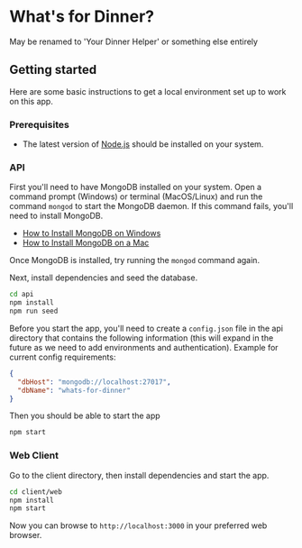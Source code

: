# What's for Dinner?

May be renamed to 'Your Dinner Helper' or something else entirely

## Getting started
Here are some basic instructions to get a local environment set up to work on this app.

### Prerequisites
* The latest version of [Node.js](https://nodejs.org/en/download/package-manager/) should be installed on your system.

### API
First you'll need to have MongoDB installed on your system.
Open a command prompt (Windows) or terminal (MacOS/Linux) and run the command `mongod` to start the MongoDB daemon. If this command fails, you'll need to install MongoDB.
- [How to Install MongoDB on Windows](http://treehouse.github.io/installation-guides/windows/mongo-windows.html)
- [How to Install MongoDB on a Mac](http://treehouse.github.io/installation-guides/mac/mongo-mac.html)

Once MongoDB is installed, try running the `mongod` command again. 

Next, install dependencies and seed the database.
```bash
cd api
npm install
npm run seed
```

Before you start the app, you'll need to create a `config.json` file in the api directory that contains the following information (this will expand in the future as we need to add environments and authentication).
Example for current config requirements:
```json
{
  "dbHost": "mongodb://localhost:27017",
  "dbName": "whats-for-dinner"
}
```

Then you should be able to start the app
```bash
npm start
```

### Web Client
Go to the client directory, then install dependencies and start the app.
```bash
cd client/web
npm install
npm start
```
Now you can browse to `http://localhost:3000` in your preferred web browser.